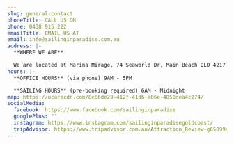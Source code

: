 ```yaml
---
slug: general-contact
phoneTitle: CALL US ON
phone: 0438 915 222
emailTitle: EMAIL US AT
email: info@sailinginparadise.com.au
address: |-
  **WHERE WE ARE**

  We are located at Marina Mirage, 74 Seaworld Dr, Main Beach QLD 4217
hours: |-
  **OFFICE HOURS** (via phone) 9AM - 5PM

  **SAILING HOURS** (pre-booking required) 6AM - Midnight
map: https://ucarecdn.com/8c66de29-412f-41d6-a06e-4850dea4c274/
socialMedia:
  facebook: https://www.facebook.com/sailinginparadise
  googlePlus: ""
  instagram: https://www.instagram.com/sailinginparadisegoldcoast/
  tripAdvisor: https://www.tripadvisor.com.au/Attraction_Review-g658994-d4705796-Reviews-Sailing_In_Paradise-Main_Beach_Gold_Coast_Queensland.html
---
```

